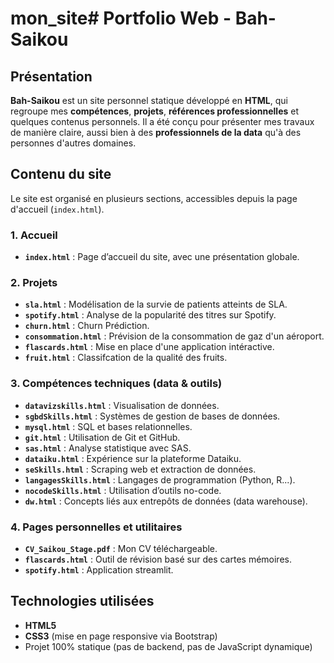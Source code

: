 # mon_site# Portfolio Web - Bah-Saikou

## Présentation

**Bah-Saikou** est un site personnel statique développé en **HTML**, qui regroupe mes **compétences**, **projets**, **références professionnelles** et quelques contenus personnels. Il a été conçu pour présenter mes travaux de manière claire, aussi bien à des **professionnels de la data** qu'à des personnes d'autres domaines.

## Contenu du site

Le site est organisé en plusieurs sections, accessibles depuis la page d'accueil (`index.html`).

### 1. Accueil

- **`index.html`** : Page d’accueil du site, avec une présentation globale.

### 2. Projets

- **`sla.html`** : Modélisation de la survie de patients atteints de SLA.
- **`spotify.html`** : Analyse de la popularité des titres sur Spotify.
- **`churn.html`** : Churn Prédiction.
- **`consommation.html`** : Prévision de la consommation de gaz d'un aéroport.
- **`flascards.html`** : Mise en place d'une application intéractive.
- **`fruit.html`** : Classifcation de la qualité des fruits.
### 3. Compétences techniques (data & outils)

- **`datavizskills.html`** : Visualisation de données.
- **`sgbdSkills.html`** : Systèmes de gestion de bases de données.
- **`mysql.html`** : SQL et bases relationnelles.
- **`git.html`** : Utilisation de Git et GitHub.
- **`sas.html`** : Analyse statistique avec SAS.
- **`dataiku.html`** : Expérience sur la plateforme Dataiku.
- **`seSkills.html`** : Scraping web et extraction de données.
- **`langagesSkills.html`** : Langages de programmation (Python, R...).
- **`nocodeSkills.html`** : Utilisation d’outils no-code.
- **`dw.html`** : Concepts liés aux entrepôts de données (data warehouse).

### 4. Pages personnelles et utilitaires

- **`CV_Saikou_Stage.pdf`** : Mon CV téléchargeable.
- **`flascards.html`** : Outil de révision basé sur des cartes mémoires.
- **`spotify.html`** : Application streamlit.

## Technologies utilisées

- **HTML5**
- **CSS3** (mise en page responsive via Bootstrap)
- Projet 100% statique (pas de backend, pas de JavaScript dynamique)



